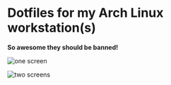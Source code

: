 # Dotfiles for my Arch Linux workstation(s)

**So awesome they should be banned!**

![one screen](https://raw.github.com/daGrevis/Dotfiles/dev/Screenshots/one_screen.jpg)

![two screens](https://raw.github.com/daGrevis/Dotfiles/dev/Screenshots/two_screens.jpg)

